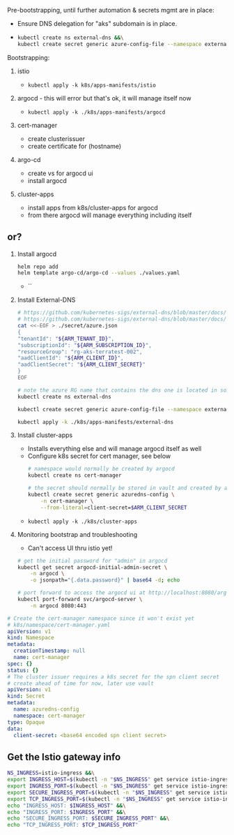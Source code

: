 Pre-bootstrapping, until further automation & secrets mgmt are in place:
* Ensure DNS delegation for "aks" subdomain is in place.
* 
    ```bash
    kubectl create ns external-dns &&\
    kubectl create secret generic azure-config-file --namespace external-dns --from-file ./secret/ext-dns-azure.json
    ```

Bootstrapping:
1. istio
    * `kubectl apply -k k8s/apps-manifests/istio`
2. argocd - this will error but that's ok, it will manage itself now
    * `kubectl apply -k ./k8s/apps-manifests/argocd`


2. cert-manager
    * create clusterissuer
    * create certificate for (hostname)
3. argo-cd
    * create vs for argocd ui
    * install argocd
4. cluster-apps
    * install apps from k8s/cluster-apps for argocd
    * from there argocd will manage everything including itself

## or?
1. Install argocd
    ```bash
    helm repo add
    helm template argo-cd/argo-cd --values ./values.yaml
    ```
    * ``

2. Install External-DNS
    ```bash
    # https://github.com/kubernetes-sigs/external-dns/blob/master/docs/tutorials/azure.md
    # https://github.com/kubernetes-sigs/external-dns/blob/master/docs/tutorials/istio.md
    cat <<-EOF > ./secret/azure.json
    {
    "tenantId": "${ARM_TENANT_ID}",
    "subscriptionId": "${ARM_SUBSCRIPTION_ID}",
    "resourceGroup": "rg-aks-terratest-002",
    "aadClientId": "${ARM_CLIENT_ID}",
    "aadClientSecret": "${ARM_CLIENT_SECRET}"
    }
    EOF

    # note the azure RG name that contains the dns one is located in some of these files
    kubectl create ns external-dns

    kubectl create secret generic azure-config-file --namespace external-dns --from-file ./secret/azure.json

    kubectl apply -k ./k8s/apps-manifests/external-dns
    ```
2. Install cluster-apps
    * Installs everything else and will manage argocd itself as well
    * Configure k8s secret for cert manager, see below
        ```bash
        # namespace would normally be created by argocd
        kubectl create ns cert-manager

        # the secret should normally be stored in vault and created by argocd
        kubectl create secret generic azuredns-config \
            -n cert-manager \
            --from-literal=client-secret=$ARM_CLIENT_SECRET
        ```
    * `kubectl apply -k ./k8s/cluster-apps`
3. Monitoring bootstrap and troubleshooting
    * Can't access UI thru istio yet!
    ```bash
    # get the initial password for "admin" in argocd
    kubectl get secret argocd-initial-admin-secret \
        -n argocd \
        -o jsonpath="{.data.password}" | base64 -d; echo

    # port forward to access the argocd ui at http://localhost:8080/argocd/
    kubectl port-forward svc/argocd-server \
        -n argocd 8080:443


    ```


```yaml
# Create the cert-manager namespace since it won't exist yet
# k8s/namespace/cert-manager.yaml
apiVersion: v1
kind: Namespace
metadata:
  creationTimestamp: null
  name: cert-manager
spec: {}
status: {}
# The cluster issuer requires a k8s secret for the spn client secret
# create ahead of time for now, later use vault
apiVersion: v1
kind: Secret
metadata:
  name: azuredns-config
  namespace: cert-manager
type: Opaque
data:
  client-secret: <base64 encoded spn client secret>
```

## Get the Istio gateway info
```bash
NS_INGRESS=istio-ingress &&\
export INGRESS_HOST=$(kubectl -n "$NS_INGRESS" get service istio-ingress -o jsonpath='{.status.loadBalancer.ingress[0].ip}') &&\
export INGRESS_PORT=$(kubectl -n "$NS_INGRESS" get service istio-ingress -o jsonpath='{.spec.ports[?(@.name=="http2")].port}') &&\
export SECURE_INGRESS_PORT=$(kubectl -n "$NS_INGRESS" get service istio-ingress -o jsonpath='{.spec.ports[?(@.name=="https")].port}') &&\
export TCP_INGRESS_PORT=$(kubectl -n "$NS_INGRESS" get service istio-ingress -o jsonpath='{.spec.ports[?(@.name=="tcp")].port}') &&\
echo "INGRESS_HOST: $INGRESS_HOST" &&\
echo "INGRESS_PORT: $INGRESS_PORT" &&\
echo "SECURE_INGRESS_PORT: $SECURE_INGRESS_PORT" &&\
echo "TCP_INGRESS_PORT: $TCP_INGRESS_PORT"
```